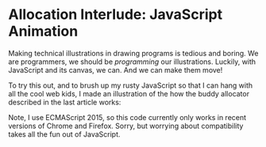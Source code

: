 # Allocation Interlude: JavaScript Animation

Making technical illustrations in drawing programs is tedious and boring. We are programmers, we should be *programming* our illustrations. Luckily, with JavaScript and its canvas, we can. And we can make them move!

To try this out, and to brush up my rusty JavaScript so that I can hang with all the cool web kids, I made an illustration of the how the buddy allocator described in the last article works:

<script>
var Buddy = {
	data: {
		console: [],
		allocations: [],
		levels: 5,
		size: 128,
		blockState: [],
		freeLists: [],
	},
	layout: {
		console: {
			font: "18px sans-serif",
			x: 40,
			y: 300,
			lineHeight: 20,
			maxLines: 10,
		},
		allocations: {
			x: 300,
			y: 300,
			headerFont: "18px sans-serif",
			headerLineHeight: 30,
			font: "14px sans-serif",
			rowHeight: 20,
			columns: 8,
			columnWidth: 30,
		},
		tree: {
			font: "14px sans-serif",
			x: 100,
			y: 40,
			width: 512,
			height: 200,
			stateFill: {
				"split" : "#dd9",
				"allocated" : "#c99",
				"free" : "#9c9",
			},
		},
		legend: {
			font: "18px sans-serif",
			x: 550,
			y: 300,
			texts: ["Split", "Allocated", "Free"],
			colors: ["#dd9", "#c99", "#9c9"],
		},
		animationStepMs: 500,
	},

	new: function() {
		var o = Object.create(this);
		o.data = JSON.parse(JSON.stringify(this.data));
		o.layout = JSON.parse(JSON.stringify(this.layout));
		return o;
	},
	numBlocks: function() {
		return (1<<this.data.levels)-1;
	},
	sizeOfLevel: function(level) {
		return this.data.size / (1 << level);
	},
	levelOfSize: function (size) {
		return Math.log2(this.data.size / size);
	},
	levelOfBlock: function (block) {
		return Math.floor(Math.log2(block+1));
	},
	draw: function (ctx) {
		var data = this.data;
		var layout = this.layout;

		this.drawConsole(ctx, data.console, layout.console);
		this.drawAllocations(ctx, data.allocations, layout.allocations);
		this.drawTree(ctx, data, layout.tree);
		this.drawLegend(ctx, layout.legend);
	},
	drawConsole: function(ctx, data, layout) {
		ctx.font = layout.font;
		var y = layout.y;
		for (var i=0; i<data.length; ++i) {
			if (data[i].startsWith(">"))
				ctx.fillStyle = "#000";
			else
				ctx.fillStyle = "#999";
			ctx.fillText(data[i], layout.x, y);
			y = y + layout.lineHeight;
		}
		ctx.fillStyle = "#000";
	},
	drawAllocations: function(ctx, data, layout) {
		var x = layout.x;
		var y = layout.y;
		ctx.font = layout.headerFont;
		ctx.fillText("Allocations", x,y);
		y = y + layout.headerLineHeight;
		ctx.font = layout.font;
		var col = 0;
		var baseX = x;
		for (var i=0; i<data.length; ++i) {
			ctx.fillText(data[i], x, y);
			x = x + layout.columnWidth;
			col++;
			if (col == layout.columns) {
				y += layout.rowHeight;
				x = baseX;
				col = 0;
			}
		}
	},
	drawTree: function(ctx, data, layout) {
		ctx.font = layout.font;
		ctx.fillStyle = "#f00";
		ctx.fillText("freelist", layout.x-40, layout.y-10);
		ctx.fillStyle = "#000";
		var h = layout.height / data.levels;
		for (var i=0; i<data.levels; ++i) {
			var blocks = (1<<i);
			var w = layout.width / blocks;
			ctx.fillText("level " + i, layout.x-80, layout.y+i*h+25);
			var s = this.sizeOfLevel(i);
			ctx.textAlign = "right";
			ctx.fillText(s + " K", layout.x+layout.width+50, layout.y+i*h+25);
			ctx.textAlign = "left";
			for (var j=0; j<blocks; ++j) {
				var block_index = (1<<i) + j - 1;
				var state = data.blockState[block_index];
				if (layout.stateFill[state]) {
					ctx.fillStyle = layout.stateFill[state];
					ctx.fillRect(layout.x+j*w,layout.y+i*h,w,h);
					ctx.fillStyle = "#000";
				}
				ctx.strokeRect(layout.x+j*w,layout.y+i*h,w,h);
			}

			ctx.strokeStyle = "#f00";
			ctx.strokeRect(layout.x-30,layout.y+i*h,20,h);
			var freeList = data.freeLists[i] || [];
			ctx.beginPath();
			var x0 = layout.x-20;
			var y0 = layout.y+i*h+21
			ctx.moveTo(x0,y0);
			for (var j=0; j<freeList.length; ++j) {
				var index_in_level = freeList[j] - ((1<<i)-1);
				var x1 = layout.x + w*index_in_level + w/2
				var y1 = layout.y+i*h + h/2
				var yc = y1 - Math.abs(x0-x1)/4
				ctx.bezierCurveTo(x0, yc, x1, yc, x1, y1);
				x0 = x1;
				y0 = y1;
			}
			ctx.stroke();
			ctx.strokeStyle = "#000";
		}
	},
	drawLegend: function(ctx, layout) {
		ctx.font = layout.font;
		for (var i=0; i<layout.texts.length; ++i) {
			var text = layout.texts[i];
			ctx.fillStyle = layout.colors[i];
			ctx.fillRect(layout.x,layout.y+i*30-15,20,20);
			ctx.strokeRect(layout.x,layout.y+i*30-15,20,20);
			ctx.fillStyle = "#000";
			ctx.fillText(text, layout.x+30, layout.y + i*30);
		}
	},
	log: function*(s) {
		var data = this.data.console;
		var layout = this.layout.console;
		data.push(s);
		while (data.length > layout.maxLines)
			data.shift();
		yield;
	},
	init: function*() {
		var data = this.data;
		for (var i=0; i<data.levels; ++i)
			data.freeLists[i] = [];
		yield* this.log("> init");
		data.blockState[0] = "free";
		yield;
		data.freeLists[0] = [0];
		yield;
		yield* this.log("ok");
	},
	split: function*(level) {
		if (level < 0)
			return;
		var data = this.data;
		if (data.freeLists[level].length == 0)
			yield* this.split(level-1);
		if (data.freeLists[level].length == 0)
			return;
		var block = data.freeLists[level].shift();
		yield;
		data.blockState[block] = 'split';
		yield;
		var b1 = block*2+1;
		var b2 = block*2+2;
		data.blockState[b1] = 'free';
		data.blockState[b2] = 'free';
		yield;
		data.freeLists[level+1].push(b1);
		data.freeLists[level+1].push(b2);
		yield;
	},
	allocate: function*(size) {
		yield* this.log("> allocate(" + size + " K)");
		var data = this.data;
		var level = this.levelOfSize(size);
		if (data.freeLists[level].length == 0 && level>0)
			yield* this.split(level-1);
		if (data.freeLists[level].length == 0) {
			yield* this.log("# OUT OF MEMORY");
			return null;
		}

		var p = data.freeLists[level].shift();
		yield;
		data.blockState[p] = 'allocated';
		yield;
		yield* this.log("= " + p);
		data.allocations.push(p);
		yield;
		return p;
	},
	merge: function*(p) {
		var level = this.levelOfBlock(p);
		if (level == 0)
			return;

		var data = this.data;
		var buddy = (p % 2) ? (p + 1) : (p - 1);
		if (data.blockState[buddy] != 'free')
			return;
		data.blockState[p] = null;
		data.blockState[buddy] = null;
		yield;
		data.freeLists[level].splice(data.freeLists[level].indexOf(p), 1);
		data.freeLists[level].splice(data.freeLists[level].indexOf(buddy), 1);
		yield;
		var parent = Math.floor((p-1)/2);
		data.blockState[parent] = 'free';
		yield;
		data.freeLists[level-1].push(parent);
		yield;
		yield* this.merge(parent);
	},
	free: function*(p) {
		var data = this.data;
		yield* this.log("> free(" + p + ")");
		var level = this.levelOfBlock(p);
		data.blockState[p] = 'free';
		yield;
		data.freeLists[level].push(p);
		yield;
		yield *this.merge(p);
		yield* this.log("ok");
		var allocations = data.allocations;
		var idx = allocations.indexOf(p);
		allocations.splice(idx, 1);
	},
};

function* animate(buddy)
{
	while (true) {
		yield* buddy.init();
		var allocations = buddy.data.allocations;

		for (var i=0; i<100; ++i) {
			if (Math.random() < 0.6 || allocations.length == 0) {
				var data = buddy.data;
				var block = Math.floor(Math.random() * buddy.numBlocks());
				var level = buddy.levelOfBlock(Math.floor(block));
				var p = yield* buddy.allocate(buddy.sizeOfLevel(level));
			} else {
				var idx = Math.floor(Math.random() * allocations.length);
				yield* buddy.free(allocations[idx]);
			}
		}

		var empty = Buddy.new();
		buddy.data = empty.data;
	}
}

function update(canvas, buddy, mutator)
{
	mutator.next();

	var context = canvas.getContext("2d");
	context.save();
	context.clearRect(0,0,canvas.width, canvas.height);

	buddy.draw(context)

	context.restore()

	window.setTimeout( function() {update(canvas, buddy, mutator);}, buddy.layout.animationStepMs );
}

function test(canvas)
{
	var buddy = Buddy.new();
	update(canvas, buddy, animate(buddy));
}
</script>

<p><canvas id="canvas" width="900" height="500"/></p>

<script>test(document.getElementById("canvas"));</script>

Note, I use ECMAScript 2015, so this code currently only works in recent versions of Chrome and Firefox. Sorry, but worrying about compatibility takes all the fun out of JavaScript. 